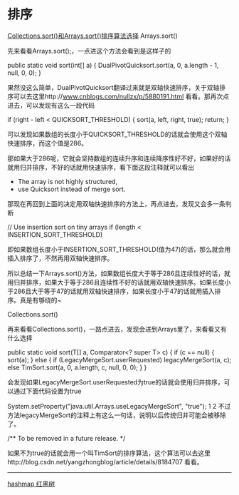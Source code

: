


# 排序
[Collections.sort()和Arrays.sort()排序算法选择](http://blog.csdn.net/timheath/article/details/68930482)
Arrays.sort()

先来看看Arrays.sort();，一点进这个方法会看到是这样子的

public static void sort(int[] a) {
    DualPivotQuicksort.sort(a, 0, a.length - 1, null, 0, 0);
}

果然没这么简单，DualPivotQuicksort翻译过来就是双轴快速排序，关于双轴排序可以去这里http://www.cnblogs.com/nullzx/p/5880191.html 看看。那再次点进去，可以发现有这么一段代码

if (right - left < QUICKSORT_THRESHOLD) {
    sort(a, left, right, true);
    return;
}

可以发现如果数组的长度小于QUICKSORT_THRESHOLD的话就会使用这个双轴快速排序，而这个值是286。

那如果大于286呢，它就会坚持数组的连续升序和连续降序性好不好，如果好的话就用归并排序，不好的话就用快速排序，看下面这段注释就可以看出

 * The array is not highly structured,
 * use Quicksort instead of merge sort.

那现在再回到上面的决定用双轴快速排序的方法上，再点进去，发现又会多一条判断

// Use insertion sort on tiny arrays
if (length < INSERTION_SORT_THRESHOLD)

即如果数组长度小于INSERTION_SORT_THRESHOLD(值为47)的话，那么就会用插入排序了，不然再用双轴快速排序。

所以总结一下Arrays.sort()方法，如果数组长度大于等于286且连续性好的话，就用归并排序，如果大于等于286且连续性不好的话就用双轴快速排序。如果长度小于286且大于等于47的话就用双轴快速排序，如果长度小于47的话就用插入排序。真是有够绕的~

Collections.sort()

再来看看Collections.sort()，一路点进去，发现会进到Arrays里了，来看看又有什么选择

public static <T> void sort(T[] a, Comparator<? super T> c) {
    if (c == null) {
        sort(a);
    } else {
        if (LegacyMergeSort.userRequested)
            legacyMergeSort(a, c);
        else
            TimSort.sort(a, 0, a.length, c, null, 0, 0);
    }
}

会发现如果LegacyMergeSort.userRequested为true的话就会使用归并排序，可以通过下面代码设置为true

System.setProperty("java.util.Arrays.useLegacyMergeSort", "true"); 
1
2
不过方法legacyMergeSort的注释上有这么一句话，说明以后传统归并可能会被移除了。

/** To be removed in a future release. */

如果不为true的话就会用一个叫TimSort的排序算法，这个算法可以去这里http://blog.csdn.net/yangzhongblog/article/details/8184707 看看。








--------

[hashmap 红黑树](http://blog.csdn.net/u011240877/article/details/53358305)
















